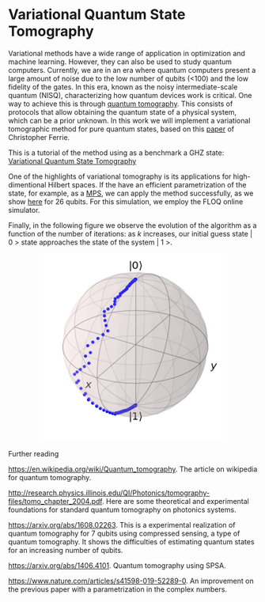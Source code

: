 # Variational Quantum State Tomography

Variational methods have a wide range of application in optimization and machine learning. However, they can also be used to study quantum computers. Currently, we are in an era where quantum computers present a large amount of noise due to the low number of qubits (<100) and the low fidelity of the gates. In this era, known as the noisy intermediate-scale quantum (NISQ), characterizing how quantum devices work is critical. One way to achieve this is through [quantum tomography](https://en.wikipedia.org/wiki/Quantum_tomography). This consists of protocols that allow obtaining the quantum state of a physical system, which can be a prior unknown. In this work we will implement a variational tomographic method for pure quantum states, based on this [paper](https://arxiv.org/abs/1406.4101) of Christopher Ferrie. 

This is a tutorial of the method using as a benchmark a GHZ state: [Variational Quantum State Tomography](./Presentation.ipynb)

One of the highlights of variational tomography is its applications for high-dimentional Hilbert spaces. If the have an efficient parametrization of the state, for example, as a [MPS](https://en.wikipedia.org/wiki/Matrix_product_state), we can apply the method successfully, as we show [here](./High_number_of_qubits_example/Variational_Quantum_Tomography_26qb.ipynb) for 26 qubits. For this simulation, we employ the FLOQ online simulator.
 
Finally, in the following figure we observe the evolution of the algorithm as a function of the number of iterations: as *k* increases, our initial guess state | 0 > state approaches the state of the system | 1 >. 
<p align="center">
  <img width="380" height="380" src="https://github.com/lezav/variational_quantum_state_tomography/blob/main/Qubit_example/b1.png">
</p>


Further reading 

https://en.wikipedia.org/wiki/Quantum_tomography. The article on wikipedia for quantum tomography. 

http://research.physics.illinois.edu/QI/Photonics/tomography-files/tomo_chapter_2004.pdf. Here are some theoretical and experimental foundations for standard quantum tomography on photonics systems.

https://arxiv.org/abs/1608.02263. This is a experimental realization of quantum tomography for 7 qubits using compressed sensing, a type of quantum tomography. It shows the difficulties of estimating quantum states for an increasing number of qubits. 

https://arxiv.org/abs/1406.4101. Quantum tomography using SPSA.

https://www.nature.com/articles/s41598-019-52289-0. An improvement on the previous paper with a parametrization in the complex numbers. 
